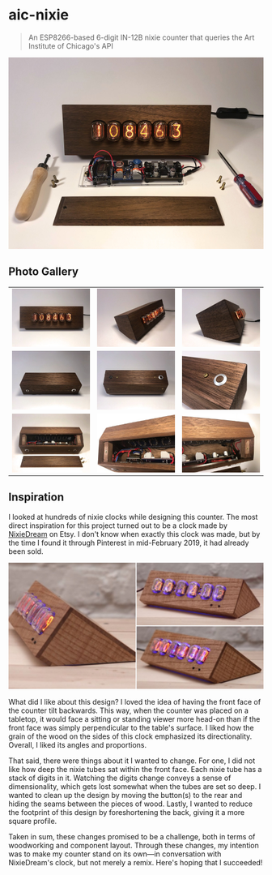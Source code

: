 # aic-nixie

> An ESP8266-based 6-digit IN-12B nixie counter that queries the Art Institute of Chicago's API

<a href="images/gallery/00-hero.jpg">
    <img src="images/gallery/00-hero-tn.jpg">
</a>


## Photo Gallery

<table>
    <tr>
        <td>
            <a href="images/gallery/01-front.jpg">
                <img src="images/gallery/01-front-tn.jpg">
            </a>
        </td>
        <td>
            <a href="images/gallery/02-three-quarters.jpg">
                <img src="images/gallery/02-three-quarters-tn.jpg">
            </a>
        </td>
        <td>
            <a href="images/gallery/03-side.jpg">
                <img src="images/gallery/03-side-tn.jpg">
            </a>
        </td>
    </tr>
    <tr>
        <td>
            <a href="images/gallery/04-back.jpg">
                <img src="images/gallery/04-back-tn.jpg">
            </a>
        </td>
        <td>
            <a href="images/gallery/05-bottom.jpg">
                <img src="images/gallery/05-bottom-tn.jpg">
            </a>
        </td>
        <td>
            <a href="images/gallery/06-button.jpg">
                <img src="images/gallery/06-button-tn.jpg">
            </a>
        </td>
    </tr>
    <tr>
        <td>
            <a href="images/gallery/07-lid-off.jpg">
                <img src="images/gallery/07-lid-off-tn.jpg">
            </a>
        </td>
        <td>
            <a href="images/gallery/08-inside-left.jpg">
                <img src="images/gallery/08-inside-left-tn.jpg">
            </a>
        </td>
        <td>
            <a href="images/gallery/09-inside-right.jpg">
                <img src="images/gallery/09-inside-right-tn.jpg">
            </a>
        </td>
    </tr>
</table>


## Inspiration

I looked at hundreds of nixie clocks while designing this counter. The most direct inspiration for this project turned out to be a clock made by [NixieDream](https://www.etsy.com/shop/NixieDream) on Etsy. I don't know when exactly this clock was made, but by the time I found it through Pinterest in mid-February 2019, it had already been sold.

<img src="images/NixieDream.jpg">

What did I like about this design? I loved the idea of having the front face of the counter tilt backwards. This way, when the counter was placed on a tabletop, it would face a sitting or standing viewer more head-on than if the front face was simply perpendicular to the table's surface. I liked how the grain of the wood on the sides of this clock emphasized its directionality. Overall, I liked its angles and proportions.

That said, there were things about it I wanted to change. For one, I did not like how deep the nixie tubes sat within the front face. Each nixie tube has a stack of digits in it. Watching the digits change conveys a sense of dimensionality, which gets lost somewhat when the tubes are set so deep. I wanted to clean up the design by moving the button(s) to the rear and hiding the seams between the pieces of wood. Lastly, I wanted to reduce the footprint of this design by foreshortening the back, giving it a more square profile.

Taken in sum, these changes promised to be a challenge, both in terms of woodworking and component layout. Through these changes, my intention was to make my counter stand on its own—in conversation with NixieDream's clock, but not merely a remix. Here's hoping that I succeeded!
